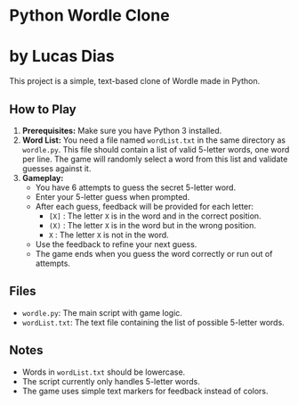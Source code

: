 # Python Wordle Clone
# by Lucas Dias

This project is a simple, text-based clone of Wordle made in Python. 

## How to Play

1.  **Prerequisites:** Make sure you have Python 3 installed.
2.  **Word List:** You need a file named `wordList.txt` in the same directory as `wordle.py`. This file should contain a list of valid 5-letter words, one word per line. The game will randomly select a word from this list and validate guesses against it.
3.  **Gameplay:**
    *   You have 6 attempts to guess the secret 5-letter word.
    *   Enter your 5-letter guess when prompted.
    *   After each guess, feedback will be provided for each letter:
        *   `[X]` : The letter `X` is in the word and in the correct position.
        *   `(X)` : The letter `X` is in the word but in the wrong position.
        *   ` X ` : The letter `X` is not in the word.
    *   Use the feedback to refine your next guess.
    *   The game ends when you guess the word correctly or run out of attempts.

## Files

*   `wordle.py`: The main script with game logic.
*   `wordList.txt`: The text file containing the list of possible 5-letter words.

## Notes

*   Words in `wordList.txt` should be lowercase.
*   The script currently only handles 5-letter words.
*   The game uses simple text markers for feedback instead of colors.
